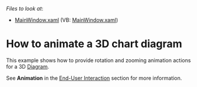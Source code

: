 <!-- default file list -->
*Files to look at*:

* [MainWindow.xaml](./CS/DiagramAnimation/MainWindow.xaml) (VB: [MainWindow.xaml](./VB/DiagramAnimation/MainWindow.xaml))
<!-- default file list end -->
# How to animate a 3D chart diagram 


<p>This example shows how to provide rotation and zooming animation actions for a 3D <a href="http://help.devexpress.com/#WPF/CustomDocument6333"><u>Diagram</u></a>. </p><p>See  <strong>Animation</strong>  in the  <a href="http://help.devexpress.com/#WPF/CustomDocument6872"><u>End-User Interaction</u></a> section for more information.</p>

<br/>


